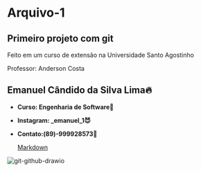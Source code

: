# Arquivo-1
 Primeiro projeto com git
---
Feito em um curso de extensão na Universidade Santo Agostinho

Professor: Anderson Costa


Emanuel Cândido da Silva Lima🔥
------------
+ **Curso: Engenharia de Software🚀**

 + **Instagram: _emanuel_1😈**

 + **Contato:(89)-999928573🤖**

   [Markdown](https://docs.google.com/document/d/1a8aMON8q10J1bYiZS8wJhzmIuMIJSPG2oGshEV8ZtAc/edit?tab=t.0)

![git-github-drawio](https://github.com/user-attachments/assets/ee9a4d2b-e7d6-4376-aa32-d0dd861bfa08)


